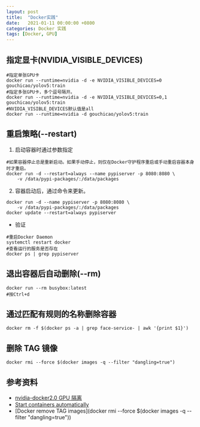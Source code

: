 ```yaml
---
layout: post
title:  "Docker实践"
date:   2021-01-11 00:00:00 +0800
categories: Docker 实践
tags: [Docker, GPU]
---
```


## 指定显卡(NVIDIA_VISIBLE_DEVICES)
```shell
#指定单张GPU卡
docker run --runtime=nvidia -d -e NVIDIA_VISIBLE_DEVICES=0 gouchicao/yolov5:train
#指定多张GPU卡，多个逗号隔开。
docker run --runtime=nvidia -d -e NVIDIA_VISIBLE_DEVICES=0,1 gouchicao/yolov5:train
#NVIDIA_VISIBLE_DEVICES默认值是all
docker run --runtime=nvidia -d gouchicao/yolov5:train
```

## 重启策略(--restart)
1. 启动容器时通过参数指定
```shell
#如果容器停止总是重新启动。如果手动停止，则仅在Docker守护程序重启或手动重启容器本身时才重启。 
docker run -d --restart=always --name pypiserver -p 8080:8080 \
    -v /data/pypi-packages/:/data/packages
```

2. 容器启动后，通过命令来更新。
```shell
docker run -d --name pypiserver -p 8080:8080 \
    -v /data/pypi-packages/:/data/packages
docker update --restart=always pypiserver
```

* 验证
```shell
#重启Docker Daemon
systemctl restart docker
#查看运行的服务是否存在
docker ps | grep pypiserver
```

## 退出容器后自动删除(--rm)
```shell
docker run --rm busybox:latest
#按Ctrl+d
```

## 通过匹配有规则的名称删除容器
```shell
docker rm -f $(docker ps -a | grep face-service- | awk '{print $1}')
```

## 删除 <none> TAG 镜像
```shell
docker rmi --force $(docker images -q --filter "dangling=true")
```

## 参考资料
* [nvidia-docker2.0 GPU 隔离](https://ld246.com/article/1511781062916)
* [Start containers automatically](https://docs.docker.com/config/containers/start-containers-automatically/)
* [Docker remove <none> TAG images](docker rmi --force $(docker images -q --filter "dangling=true"))
